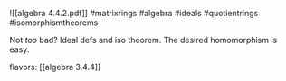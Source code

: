 ![[algebra 4.4.2.pdf]] #matrixrings #algebra #ideals #quotientrings #isomorphismtheorems

Not *too* bad? Ideal defs and iso theorem. The desired homomorphism is easy.

flavors: [[algebra 3.4.4]]